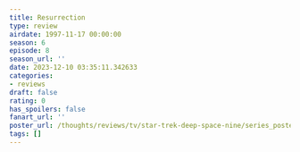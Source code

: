 ```yaml
---
title: Resurrection
type: review
airdate: 1997-11-17 00:00:00
season: 6
episode: 8
season_url: ''
date: 2023-12-10 03:35:11.342633
categories:
- reviews
draft: false
rating: 0
has_spoilers: false
fanart_url: ''
poster_url: /thoughts/reviews/tv/star-trek-deep-space-nine/series_poster.jpg
tags: []
---
```


